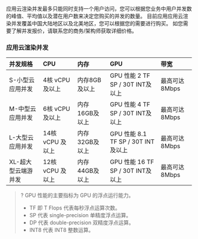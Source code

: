 应用云渲染并发最多只能同时支持一个用户访问，您可以根据您业务中用户并发数的峰值、平均值以及潜在用户数来决定您购买的并发的数量。
目前应用应用云渲染并发覆盖中国大陆地区以及北美地区，您可以根据您的需要进行购买。
如您需要了解并发报价，请联系您的商务/架构师获取详细价格。

### 应用云渲染并发

| 并发规格            | CPU              | 内存           | GPU                                | 带宽          |
| :------------------ | :--------------- | :------------- | :--------------------------------- | :------------ |
| S-小型云应用并发    | 4核 vCPU 及以上  | 内存8GB及以上  | GPU 性能 2 TF SP / 30T INT及以上   | 最高可达8Mbps |
| M-中型云应用并发    | 6核 vCPU 及以上  | 内存16GB及以上 | GPU 性能 4 TF SP / 30T INT及以上   | 最高可达8Mbps |
| L-大型云应用并发    | 14核 vCPU 及以上 | 内存32GB及以上 | GPU 性能 8.1 TF SP / 30T INT及以上 | 最高可达8Mbps |
| XL-超大型云端游并发 | 12核 vCPU 及以上 | 内存44GB及以上 | GPU 性能 16 TF SP / 30T INT及以上  | 最高可达8Mbps |

>? GPU 性能的主要指标为 GPU 的浮点运行能力。
>- TF 即 T Flops 代表每秒浮点运算次数。
>- SP 代表 single-precision 单精度浮点运算。
>- DP 代表 double-precision 双精度浮点运算。
>- INT8 代表 INT8 整数运算。

